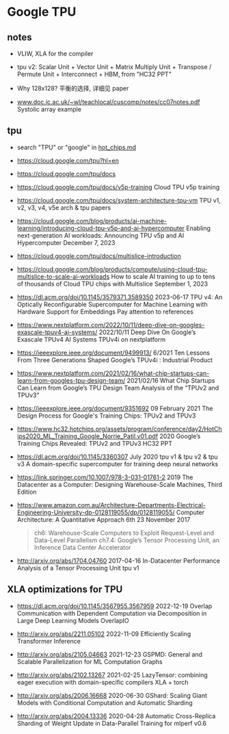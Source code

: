 # Google TPU

## notes

- VLIW, XLA for the compiler
- tpu v2: Scalar Unit + Vector Unit + Matrix Multiply Unit + Transpose / Permute Unit + Interconnect + HBM, from "HC32 PPT"
- Why 128x128? 平衡的选择, 详细见 paper

- www.doc.ic.ac.uk/~wl/teachlocal/cuscomp/notes/cc07notes.pdf
  Systolic array example

## tpu

- search "TPU" or "google" in [hot_chips.md](./hot_chips.md)

- https://cloud.google.com/tpu?hl=en
- https://cloud.google.com/tpu/docs

- https://cloud.google.com/tpu/docs/v5p-training
  Cloud TPU v5p training

- https://cloud.google.com/tpu/docs/system-architecture-tpu-vm
  TPU v1, v2, v3, v4, v5e arch & tpu papers

- https://cloud.google.com/blog/products/ai-machine-learning/introducing-cloud-tpu-v5p-and-ai-hypercomputer
  Enabling next-generation AI workloads: Announcing TPU v5p and AI Hypercomputer
  December 7, 2023

- https://cloud.google.com/tpu/docs/multislice-introduction
- https://cloud.google.com/blog/products/compute/using-cloud-tpu-multislice-to-scale-ai-workloads
  How to scale AI training to up to tens of thousands of Cloud TPU chips with Multislice
  September 1, 2023

- https://dl.acm.org/doi/10.1145/3579371.3589350
  2023-06-17
  TPU v4: An Optically Reconfigurable Supercomputer for Machine Learning with Hardware Support for Embeddings
  Pay attention to references

- https://www.nextplatform.com/2022/10/11/deep-dive-on-googles-exascale-tpuv4-ai-systems/
  2022/10/11
  Deep Dive On Google’s Exascale TPUv4 AI Systems
  TPUv4i on nextplatform

- https://ieeexplore.ieee.org/document/9499913/
  6/2021
  Ten Lessons From Three Generations Shaped Google’s TPUv4i : Industrial Product

- https://www.nextplatform.com/2021/02/16/what-chip-startups-can-learn-from-googles-tpu-design-team/
  2021/02/16
  What Chip Startups Can Learn from Google’s TPU Design Team
  Analysis of the “TPUv2 and TPUv3”

- https://ieeexplore.ieee.org/document/9351692
  09 February 2021
  The Design Process for Google's Training Chips: TPUv2 and TPUv3

- https://www.hc32.hotchips.org/assets/program/conference/day2/HotChips2020_ML_Training_Google_Norrie_Patil.v01.pdf
  2020
  Google’s Training Chips Revealed: TPUv2 and TPUv3
  HC32 PPT

- https://dl.acm.org/doi/10.1145/3360307
  July 2020
  tpu v1 & tpu v2 & tpu v3
  A domain-specific supercomputer for training deep neural networks

- https://link.springer.com/10.1007/978-3-031-01761-2
  2019
  The Datacenter as a Computer: Designing Warehouse-Scale Machines, Third Edition

- https://www.amazon.com.au/Architecture-Departments-Electrical-Engineering-University-dp-0128119055/dp/0128119055/
  Computer Architecture: A Quantitative Approach 6th
  23 November 2017

  > ch6: Warehouse-Scale Computers to Exploit Request-Level and Data-Level Parallelism
  > ch7.4: Google’s Tensor Processing Unit, an Inference Data Center Accelerator

- http://arxiv.org/abs/1704.04760
  2017-04-16
  In-Datacenter Performance Analysis of a Tensor Processing Unit
  tpu v1

## XLA optimizations for TPU

- https://dl.acm.org/doi/10.1145/3567955.3567959
  2022-12-19
  Overlap Communication with Dependent Computation via Decomposition in Large Deep Learning Models
  OverlapIO

- http://arxiv.org/abs/2211.05102
  2022-11-09
  Efficiently Scaling Transformer Inference

- http://arxiv.org/abs/2105.04663
  2021-12-23
  GSPMD: General and Scalable Parallelization for ML Computation Graphs

- http://arxiv.org/abs/2102.13267
  2021-02-25
  LazyTensor: combining eager execution with domain-specific compilers
  XLA + torch

- http://arxiv.org/abs/2006.16668
  2020-06-30
  GShard: Scaling Giant Models with Conditional Computation and Automatic Sharding

- http://arxiv.org/abs/2004.13336
  2020-04-28
  Automatic Cross-Replica Sharding of Weight Update in Data-Parallel Training
  for mlperf v0.6
